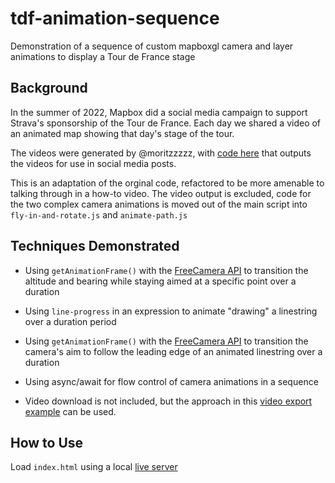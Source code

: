 # tdf-animation-sequence

Demonstration of a sequence of custom mapboxgl camera and layer animations to display a Tour de France stage

## Background

In the summer of 2022, Mapbox did a social media campaign to support Strava's sponsorship of the Tour de France.  Each day we shared a video of an animated map showing that day's stage of the tour.

The videos were generated by @moritzzzzz, with [code here](https://github.com/mapbox/emea-sales-pod/tree/main/stravaTourDeFrance) that outputs the videos for use in social media posts.

This is an adaptation of the orginal code, refactored to be more amenable to talking through in a how-to video.  The video output is excluded, code for the two complex camera animations is moved out of the main script into `fly-in-and-rotate.js` and `animate-path.js`

## Techniques Demonstrated

- Using `getAnimationFrame()` with the [FreeCamera API](https://docs.mapbox.com/mapbox-gl-js/api/properties/#freecameraoptions) to transition the altitude and bearing while staying aimed at a specific point over a duration

- Using `line-progress` in an expression to animate "drawing" a linestring over a duration period

- Using `getAnimationFrame()` with the [FreeCamera API](https://docs.mapbox.com/mapbox-gl-js/api/properties/#freecameraoptions) to transition the camera's aim to follow the leading edge of an animated linestring over a duration

- Using async/await for flow control of camera animations in a sequence

- Video download is not included, but the approach in this [video export example](https://github.com/mapbox/mapbox-gl-js/blob/main/debug/video-export.html) can be used.

## How to Use

Load `index.html` using a local [live server](https://marketplace.visualstudio.com/items?itemName=ritwickdey.LiveServer)